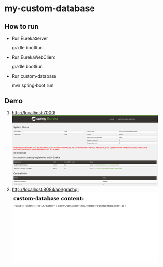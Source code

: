 
# my-custom-database

## How to run
* Run EurekaServer

	gradle bootRun
	
* Run EurekaWebClient

	gradle bootRun
	
* Run custom-database

	mvn spring-boot:run

## Demo

1. [http://localhost:7000/](http://localhost:7000/)
![Spring Eureka status pane](docs/img/eureka-server.png)
2. [http://localhost:8084/api/graphql](http://localhost:8084/api/graphql)
![Connection demo](docs/img/connection-to-db-demo.png)

